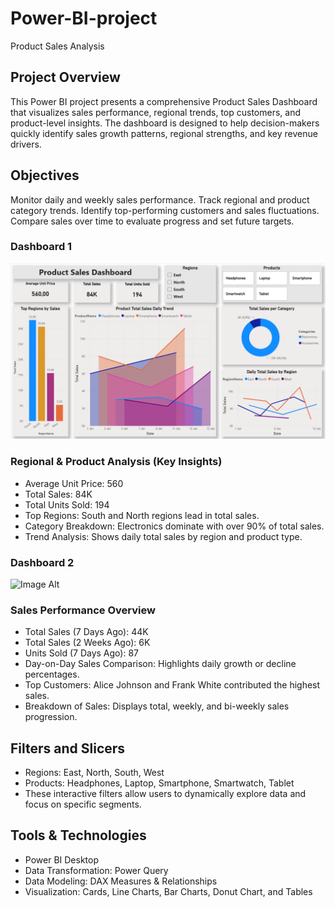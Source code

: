 # Power-BI-project
Product Sales Analysis

## Project Overview

This Power BI project presents a comprehensive Product Sales Dashboard that visualizes sales performance, regional trends, top customers, and product-level insights. 
The dashboard is designed to help decision-makers quickly identify sales growth patterns, regional strengths, and key revenue drivers.

## Objectives

Monitor daily and weekly sales performance.
Track regional and product category trends.
Identify top-performing customers and sales fluctuations.
Compare sales over time to evaluate progress and set future targets.

### Dashboard 1 
![Image Alt](https://github.com/ZakheniAnalyst/Power-BI-project/blob/main/pbi%20dashboard%201.png?raw=true)
### Regional & Product Analysis (Key Insights)

- Average Unit Price: 560
- Total Sales: 84K
- Total Units Sold: 194
- Top Regions: South and North regions lead in total sales.
- Category Breakdown: Electronics dominate with over 90% of total sales.
- Trend Analysis: Shows daily total sales by region and product type.

### Dashboard 2 
![Image Alt]()
### Sales Performance Overview

- Total Sales (7 Days Ago): 44K
- Total Sales (2 Weeks Ago): 6K
- Units Sold (7 Days Ago): 87
- Day-on-Day Sales Comparison: Highlights daily growth or decline percentages.
- Top Customers: Alice Johnson and Frank White contributed the highest sales.
- Breakdown of Sales: Displays total, weekly, and bi-weekly sales progression.
  
## Filters and Slicers

- Regions: East, North, South, West
- Products: Headphones, Laptop, Smartphone, Smartwatch, Tablet
- These interactive filters allow users to dynamically explore data and focus on specific segments.

## Tools & Technologies

- Power BI Desktop
- Data Transformation: Power Query
- Data Modeling: DAX Measures & Relationships
- Visualization: Cards, Line Charts, Bar Charts, Donut Chart, and Tables



